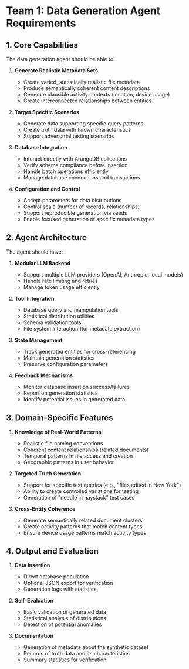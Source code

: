 # Team 1: Data Generation Agent Requirements

## 1. Core Capabilities

The data generation agent should be able to:

1. **Generate Realistic Metadata Sets**
   - Create varied, statistically realistic file metadata
   - Produce semantically coherent content descriptions
   - Generate plausible activity contexts (location, device usage)
   - Create interconnected relationships between entities

2. **Target Specific Scenarios**
   - Generate data supporting specific query patterns
   - Create truth data with known characteristics
   - Support adversarial testing scenarios

3. **Database Integration**
   - Interact directly with ArangoDB collections
   - Verify schema compliance before insertion
   - Handle batch operations efficiently
   - Manage database connections and transactions

4. **Configuration and Control**
   - Accept parameters for data distributions
   - Control scale (number of records, relationships)
   - Support reproducible generation via seeds
   - Enable focused generation of specific metadata types

## 2. Agent Architecture

The agent should have:

1. **Modular LLM Backend**
   - Support multiple LLM providers (OpenAI, Anthropic, local models)
   - Handle rate limiting and retries
   - Manage token usage efficiently

2. **Tool Integration**
   - Database query and manipulation tools
   - Statistical distribution utilities
   - Schema validation tools
   - File system interaction (for metadata extraction)

3. **State Management**
   - Track generated entities for cross-referencing
   - Maintain generation statistics
   - Preserve configuration parameters

4. **Feedback Mechanisms**
   - Monitor database insertion success/failures
   - Report on generation statistics
   - Identify potential issues in generated data

## 3. Domain-Specific Features

1. **Knowledge of Real-World Patterns**
   - Realistic file naming conventions
   - Coherent content relationships (related documents)
   - Temporal patterns in file access and creation
   - Geographic patterns in user behavior

2. **Targeted Truth Generation**
   - Support for specific test queries (e.g., "files edited in New York")
   - Ability to create controlled variations for testing
   - Generation of "needle in haystack" test cases

3. **Cross-Entity Coherence**
   - Generate semantically related document clusters
   - Create activity patterns that match content types
   - Ensure device usage patterns match activity types

## 4. Output and Evaluation

1. **Data Insertion**
   - Direct database population
   - Optional JSON export for verification
   - Generation logs with statistics

2. **Self-Evaluation**
   - Basic validation of generated data
   - Statistical analysis of distributions
   - Detection of potential anomalies

3. **Documentation**
   - Generation of metadata about the synthetic dataset
   - Records of truth data and its characteristics
   - Summary statistics for verification